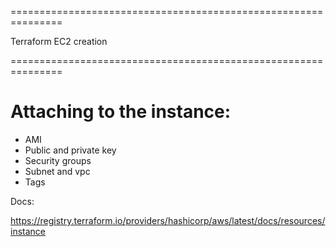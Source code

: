 ===============================================================

Terraform EC2 creation

===============================================================

<h1> Attaching to the instance: </h1>
<ul>
    <li>AMI</li>
    <li>Public and private key</li>
    <li>Security groups</li>
    <li>Subnet and vpc</li>
    <li>Tags</li>
</ul>

<p>Docs:</p> <a href="https://registry.terraform.io/providers/hashicorp/aws/latest/docs/resources/instance">https://registry.terraform.io/providers/hashicorp/aws/latest/docs/resources/instance</a>



